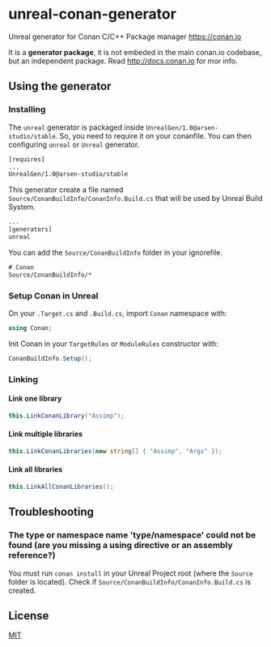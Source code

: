 # unreal-conan-generator

Unreal generator for Conan C/C++ Package manager https://conan.io

It is a **generator package**, it is not embeded in the main conan.io codebase,
but an independent package. Read http://docs.conan.io for mor info.

## Using the generator

### Installing

The `unreal` generator is packaged inside `UnrealGen/1.0@arsen-studio/stable`. So, you need to require it on your 
conanfile. You can then configuring `unreal` or `Unreal` generator.

```txt
[requires]
...
UnrealGen/1.0@arsen-studio/stable
```

This generator create a file named `Source/ConanBuildInfo/ConanInfo.Build.cs` that will be used by Unreal Build System.

```txt
...
[generators]
unreal
```

You can add the `Source/ConanBuildInfo` folder in your ignorefile.

```txt
# Conan
Source/ConanBuildInfo/*
```

### Setup Conan in Unreal

On your `.Target.cs` and `.Build.cs`, import `Conan` namespace with:

```c#
using Conan;
```

Init Conan in your `TargetRules` or `ModuleRules` constructor with:

```c#
ConanBuildInfo.Setup();
```

### Linking

#### Link one library

```c#
this.LinkConanLibrary("Assimp");
```

#### Link multiple libraries

```c#
this.LinkConanLibraries(new string[] { "Assimp", "Args" });
```

#### Link all libraries

```c#
this.LinkAllConanLibraries();
```

## Troubleshooting

### The type or namespace name 'type/namespace' could not be found (are you missing a using directive or an assembly reference?)

You must run `conan install` in your Unreal Project root (where the `Source` folder is located).
Check if `Source/ConanBuildInfo/ConanInfo.Build.cs` is created.

## License

[MIT](LICENSE)
